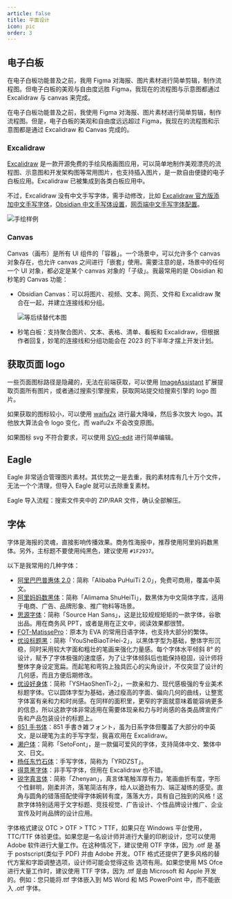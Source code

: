 ```yaml
---
article: false
title: 平面设计
icon: pic
order: 3
---
```


## 电子白板

在电子白板功能普及之前，我用 Figma 对海报、图片素材进行简单剪辑，制作流程图。但电子白板的美观与自由度远胜 Figma，我现在的流程图与示意图都通过 Excalidraw 与 canvas 来完成。

在电子白板功能普及之前，我使用 Figma 对海报、图片素材进行简单剪辑，制作流程图。但是，电子白板的美观和自由度远远超过 Figma，我现在的流程图和示意图都是通过 Excalidraw 和 Canvas 完成的。

### Excalidraw

[Excalidraw](https://github.com/excalidraw/excalidraw) 是一款开源免费的手绘风格画图应用，可以简单地制作美观漂亮的流程图、示意图和开发架构图等常用图片，也支持插入图片，是一款自由便捷的电子白板应用。Excalidraw 已被集成到各类白板应用中。

不过，Excalidraw 没有中文手写字体，需手动修改，比如 [Excalidraw 官方版添加中文手写字体](https://blog.csdn.net/qq_34802028/article/details/127927960)，[Obsidian 中文手写体设置](https://blog.csdn.net/qq_26176515/article/details/126005295)，[网页端中文手写字体配置](https://zhuanlan.zhihu.com/p/577420136)。

![](https://tc.seoipo.com/2023-01-23-20-53-36.png "手绘样例")

### Canvas

Canvas（画布）是所有 UI 组件的「容器」。一个场景中，可以允许多个 canvas 对象存在，也允许 canvas 之间进行「嵌套」使用。需要注意的是，场景中的任何一个 UI 对象，都必定是某个 canvas 对象的「子级」。我最常用的是 Obsidian 和秒笔的 Canvas 功能：

- Obsidian Canvas：可以将图片、视频、文本、网页、文件和 Excalidraw 聚合在一起，并建立连接线和分组。

  ![等后续替代本图](https://obsidian.md/images/canvas/canvas-hero.png "Obsidian canvas 样例")

- 秒笔白板：支持聚合图片、文本、表格、清单、看板和 Excalidraw，但根据作者回复，妙笔的连接线和分组功能会在 2023 的下半年才摆上开发计划。

## 获取页面 logo

一些页面图标路径是隐藏的，无法在前端获取，可以使用 [ImageAssistant](https://chrome.google.com/webstore/detail/imageassistant-batch-imag/dbjbempljhcmhlfpfacalomonjpalpko) 扩展提取页面所有图片，或者通过搜索引擎搜索，获取网站提交给搜索引擎的 logo 图片。

如果获取的图标较小，可以使用 [waifu2x](http://waifu2x.udp.jp/index.zh-CN.html) 进行最大降噪，然后多次放大 logo。其他放大算法会令 logo 变化，而 waifu2x 不会改变原图。

如果图标 svg 不符合要求，可以使用 [SVG-edit](https://svgedit.netlify.app/editor/index.html) 进行简单编辑。

## Eagle

Eagle 非常适合管理图片素材。其优势之一是去重，我的素材库有几十万个文件，无法一个个清理，但导入 Eagle 就可以去除重复素材。

Eagle 导入流程：搜索文件夹中的 ZIP/RAR 文件，确认全部解压。

## 字体

字体是海报的灵魂，直接影响传播效果。商务性海报中，推荐使用阿里妈妈数黑体。另外，主标题不要使用纯黑色，建议使用 `#1F2937`。

以下是我常用的几种字体：

- [阿里巴巴普惠体 2.0](https://fonts.alibabagroup.com/#/font)：简称「Alibaba PuHuiTi 2.0」，免费可商用，覆盖中英文。
- [阿里妈妈数黑体](https://fonts.alibabagroup.com/#/more)：简称「Alimama ShuHeiTi」，数黑体为中文简体字库，适用于电商、广告、品牌形象、推广物料等场景。
- [思源字体](https://github.com/adobe-fonts/source-han-sans/)：简称「Source Han Sans」，这是比较规规矩矩的一款字体，谷歌出品。用在商务风 PPT，或者是用在正文中，阅读效果都很赞。
- [FOT-MatissePro](https://www.mianfeiziti.com/fonts-fotmatisseprom)：原本为 EVA 的常用日语字体，也支持大部分的繁体。
- [优设标题黑](https://www.fonts.net.cn/font-38213257557.html)：简称「YouSheBiaoTiHei-2」，以黑体字型为基础，整体字形沉稳，同时采用较大字面和粗壮的笔画来强化力量感。每个字体水平倾斜 8° 的设计，赋予了字体极强的速度感，为了让字体倾斜后也能保持稳固，设计师将整体字身设定宽扁。而起笔和弯钩上独具匠心的尖角设计，不仅突显了设计的几何感，而且方便后期修改。
- [优设好身体](https://www.fonts.net.cn/font-38877223362.html)：简称「YSHaoShenTi-2」，一款亲和力、现代感极强的专业美术标题字体。它以圆体字型为基础，通过瘦高的字面、偏向几何的曲线，让整宽字体富有亲和力和时尚感。在同样的面积里，更窄的字面就意味着能容纳更多的信息，所以这款字体非常适用在需要体现亲和力与时尚感的各类品牌宣传广告和产品包装设计的标题上。
- [851 手书体](https://www.100font.com/thread-114.htm)：851 手書き雑フォント，虽为日系字体但覆盖了大部分的中英文，是以硬笔为主的手写字型，我喜欢用在 Excalidraw。
- [濑户体](https://www.100font.com/thread-69.htm)：简称「SetoFont」，是一款偏可爱风的字体，支持简体中文、繁体中文、日文。
- [杨任东竹石体](https://www.fonts.net.cn/font-35850420097.html)：手写字体，简称为「YRDZST」。
- [得意黑字体](https://github.com/atelier-anchor/smiley-sans/releases)：非手写字体，但用在 Excalidraw 也不错。
- [锐字真言体](https://www.fonts.net.cn/font-35961736892.html)：简称「Zhenyan」，真言体笔触浑厚有力，笔画曲折有度，字形个性鲜明，刚柔并济，落笔简洁有序，给人以遒劲有力、端正凝练的感受。直角与圆角的错落搭配使得字体婉转有度，落落大方，具有自己独到的风格！这款字体特别适用于文字标题、竞技视觉、广告设计、个性品牌设计推广、企业宣传及时尚品牌的设计应用。

字体格式建议 OTC > OTF > TTC > TTF，如果只在 Windows 平台使用，TTC/TTF 体验更佳。如果您是一名设计师并进行大量的印刷设计，您可以使用 Adobe 软件进行大量工作。在这种情况下，建议使用 OTF 字体，因为 .otf 是 基于 postscript(类似于 PDF) 并由 Adobe 开发。OTF 格式还提供了更多风格的替代方案和字距调整选项，设计师可能会觉得这些 选项有用。如果您使用 MS Ofce 进行大量工作时，建议使用 TTF 字体，因为 .ttf 是由 Microsoft 和 Apple 开发的。例如：您只能将.ttf 字体嵌入到 MS Word 和 MS PowerPoint 中，而不能嵌入 .otf 字体。

